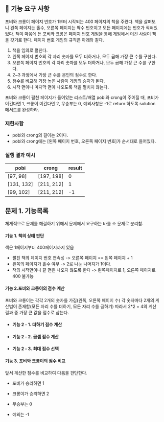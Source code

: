 ## 🚀 기능 요구 사항

포비와 크롱이 페이지 번호가 1부터 시작되는 400 페이지의 책을 주웠다. 책을 살펴보니 왼쪽 페이지는 홀수, 오른쪽 페이지는 짝수 번호이고 모든 페이지에는 번호가 적혀있었다. 책이 마음에 든 포비와 크롱은 페이지 번호 게임을 통해 게임에서 이긴 사람이 책을 갖기로 한다. 페이지 번호 게임의 규칙은 아래와 같다.

1. 책을 임의로 펼친다.
2. 왼쪽 페이지 번호의 각 자리 숫자를 모두 더하거나, 모두 곱해 가장 큰 수를 구한다.
3. 오른쪽 페이지 번호의 각 자리 숫자를 모두 더하거나, 모두 곱해 가장 큰 수를 구한다.
4. 2~3 과정에서 가장 큰 수를 본인의 점수로 한다.
5. 점수를 비교해 가장 높은 사람이 게임의 승자가 된다.
6. 시작 면이나 마지막 면이 나오도록 책을 펼치지 않는다.

포비와 크롱이 펼친 페이지가 들어있는 리스트/배열 pobi와 crong이 주어질 때, 포비가 이긴다면 1, 크롱이 이긴다면 2, 무승부는 0, 예외사항은 -1로 return 하도록 solution 메서드를 완성하라.

### 제한사항

- pobi와 crong의 길이는 2이다.
- pobi와 crong에는 [왼쪽 페이지 번호, 오른쪽 페이지 번호]가 순서대로 들어있다.

### 실행 결과 예시

| pobi | crong | result |
| --- | --- | --- |
| [97, 98] | [197, 198] | 0 |
| [131, 132] | [211, 212] | 1 |
| [99, 102] | [211, 212] | -1 |

## 문제 1. 기능목록
체계적으로 문제를 해결하기 위해서 문제에서 요구하는 바를 소 문제로 분리함.

#### 기능 1. 책의 상태 판단

책은 1페이지부터 400페이지까지 있음
- 펼친 책의 페이지 번호 연속성 -> 오른쪽 페이지 == 왼쪽 페이지 + 1
- 왼쪽의 페이지가 홀수 여부 -> 2로 나눈 나머지가 1이다.
- 책의 시작면이나 끝 면은 나오지 않도록 한다 -> 왼쪽페이지로 1, 오른쪽 페이지로 400 불가능

#### 기능 2.포비와 크롱이의 점수 계산

포비와 크롱이는 각각 2개의 숫자를 가짐(왼쪽, 오른쪽 페이지 수)
각 숫자마다 2개의 계산법이 존재함(모든 자리 수를 더하기, 모든 자리 수를 곱하기)
따라서 2*2 = 4의 계산 결과 중 가장 큰 값을 점수로 삼는다.

- #### 기능 2 - 1. 더하기 점수 계산

- #### 기능 2 - 2. 곱셈 점수 계산

- #### 기능 2 - 3. 최대 점수 선택

#### 기능 3. 포비와 크롱이의 점수 비교

앞서 계산한 점수를 비교하여 다음을 판단한다.

- 포비가 승리하면 1

- 크롱이가 승리하면 2

- 무승부는 0

- 예외는 -1

